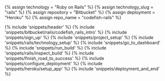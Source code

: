 {% assign technology = "Ruby on Rails" %}
{% assign technology_slug = "rails" %}
{% assign repository = "Bitbucket" %}
{% assign deployment = "Heroku" %}
{% assign repo_name = "codefish-rails" %}

{% include 'snippets/header' %}
{% include 'snippets/bitbucket/rails/codefish_rails_intro' %}
{% include 'snippets/sign_up' %}
{% include 'snippets/project_setup' %}
{% include 'snippets/rails/technology_setup' %}
{% include 'snippets/go_to_dashboard' %}
{% include 'snippets/run_build' %}
{% include 'snippets/rails/inspect_build' %}
{% include 'snippets/finish_road_to_success' %}
{% include 'snippets/configure_deployment' %}
{% include 'snippets/heroku/setup_app' %}
{% include 'snippets/deployment_and_end' %}
